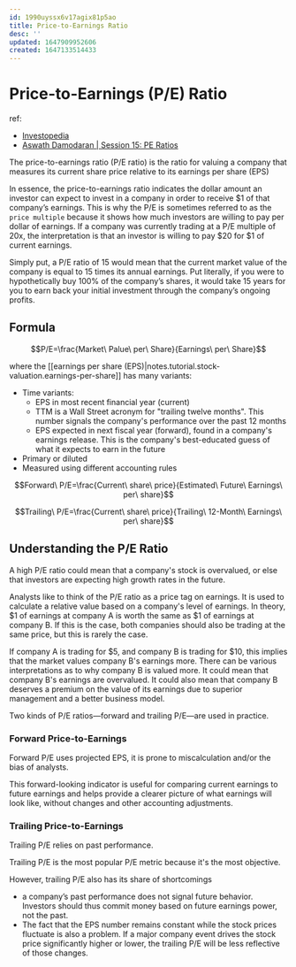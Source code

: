 ```yaml
---
id: 1990uyssx6v17agix81p5ao
title: Price-to-Earnings Ratio
desc: ''
updated: 1647909952606
created: 1647133514433
---
```

# Price-to-Earnings (P/E) Ratio
ref: 
- [Investopedia](https://www.investopedia.com/terms/p/price-earningsratio.asp)
- [Aswath Damodaran | Session 15: PE Ratios](https://www.youtube.com/watch?v=42iyR6Geqiw&list=PLUkh9m2BorqnKWu0g5ZUps_CbQ-JGtbI9&index=15)

The price-to-earnings ratio (P/E ratio) is the ratio for valuing a company that measures its current share price relative to its earnings per share (EPS)

In essence, the price-to-earnings ratio indicates the dollar amount an investor can expect to invest in a company in order to receive $1 of that company’s earnings. This is why the P/E is sometimes referred to as the `price multiple` because it shows how much investors are willing to pay per dollar of earnings. If a company was currently trading at a P/E multiple of 20x, the interpretation is that an investor is willing to pay $20 for $1 of current earnings.

Simply put, a P/E ratio of 15 would mean that the current market value of the company is equal to 15 times its annual earnings. Put literally, if you were to hypothetically buy 100% of the company’s shares, it would take 15 years for you to earn back your initial investment through the company’s ongoing profits.

## Formula

$$P/E=\frac{Market\ Palue\ per\ Share}{Earnings\ per\ Share}$$

where the [[earnings per share (EPS)|notes.tutorial.stock-valuation.earnings-per-share]] has many variants:
- Time variants:
    - EPS in most recent financial year (current)
    - TTM is a Wall Street acronym for "trailing twelve months". This number signals the company's performance over the past 12 months
    - EPS expected in next fiscal year (forward), found in a company's earnings release. This is the company's best-educated guess of what it expects to earn in the future
- Primary or diluted
- Measured using different accounting rules 

$$Forward\ P/E=\frac{Current\ share\ price}{Estimated\ Future\ Earnings\ per\ share}$$

$$Trailing\ P/E=\frac{Current\ share\ price}{Trailing\ 12-Month\ Earnings\ per\ share}$$

## Understanding the P/E Ratio

A high P/E ratio could mean that a company's stock is overvalued, or else that investors are expecting high growth rates in the future.

Analysts like to think of the P/E ratio as a price tag on earnings. It is used to calculate a relative value based on a company's level of earnings. In theory, $1 of earnings at company A is worth the same as $1 of earnings at company B. If this is the case, both companies should also be trading at the same price, but this is rarely the case.

If company A is trading for $5, and company B is trading for $10, this implies that the market values company B's earnings more. There can be various interpretations as to why company B is valued more. It could mean that company B's earnings are overvalued. It could also mean that company B deserves a premium on the value of its earnings due to superior management and a better business model.

Two kinds of P/E ratios—forward and trailing P/E—are used in practice.

### Forward Price-to-Earnings
Forward P/E uses projected EPS, it is prone to miscalculation and/or the bias of analysts.

This forward-looking indicator is useful for comparing current earnings to future earnings and helps provide a clearer picture of what earnings will look like, without changes and other accounting adjustments.

### Trailing Price-to-Earnings
Trailing P/E relies on past performance.

Trailing P/E is the most popular P/E metric because it's the most objective.

However, trailing P/E also has its share of shortcomings
- a company’s past performance does not signal future behavior. Investors should thus commit money based on future earnings power, not the past. 
- The fact that the EPS number remains constant while the stock prices fluctuate is also a problem. If a major company event drives the stock price significantly higher or lower, the trailing P/E will be less reflective of those changes.